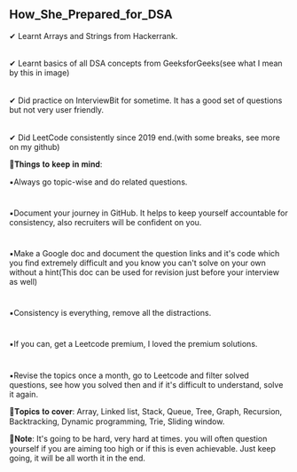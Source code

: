 ## How_She_Prepared_for_DSA

✔ Learnt Arrays and Strings from Hackerrank.
######
✔ Learnt basics of all DSA concepts from GeeksforGeeks(see what I mean by this in image)
######
✔ Did practice on InterviewBit for sometime. It has a good set of questions but not very user friendly.
######
✔ Did LeetCode consistently since 2019 end.(with some breaks, see more on my github)

📍𝐓𝐡𝐢𝐧𝐠𝐬 𝐭𝐨 𝐤𝐞𝐞𝐩 𝐢𝐧 𝐦𝐢𝐧𝐝:

▪️Always go topic-wise and do related questions.
#
▪️Document your journey in GitHub. It helps to keep yourself accountable for consistency, also recruiters will be confident on you.
#
▪️Make a Google doc and document the question links and it's code which you find extremely difficult and you know you can't solve on your own without a hint(This doc can be used for revision just before your interview as well)
#
▪️Consistency is everything, remove all the distractions.
#
▪️If you can, get a Leetcode premium, I loved the premium solutions.
#
▪️Revise the topics once a month, go to Leetcode and filter solved questions, see how you solved then and if it's difficult to understand, solve it again.

📍𝐓𝐨𝐩𝐢𝐜𝐬 𝐭𝐨 𝐜𝐨𝐯𝐞𝐫:
Array, Linked list, Stack, Queue, Tree, Graph, Recursion, Backtracking, Dynamic programming, Trie, Sliding window.

📍𝐍𝐨𝐭𝐞: It's going to be hard, very hard at times. you will often question yourself if you are aiming too high or if this is even achievable. Just keep going, it will 
  be all worth it in the end.
